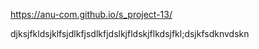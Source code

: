 https://anu-com.github.io/s_project-13/

djksjfkldsjklfsjdlkfjsdlkfjdslkjfldskjflkdsjfkl;dsjkfsdknvdskn
